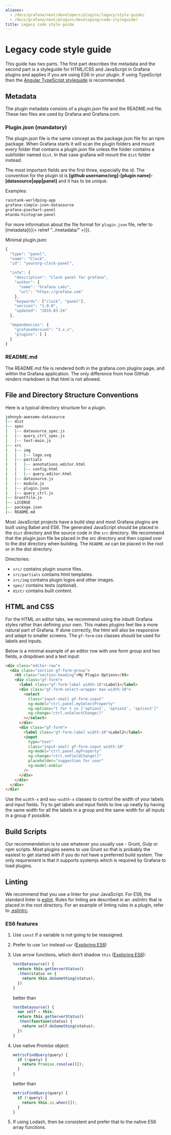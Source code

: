 ```yaml
---
aliases:
  - /docs/grafana/next/developers/plugins/legacy/style-guide/
  - /docs/grafana/next/plugins/developing/code-styleguide/
title: Legacy code style guide
---
```


# Legacy code style guide

This guide has two parts. The first part describes the metadata and the second part is a styleguide for HTML/CSS and JavaScript in Grafana plugins and applies if you are using ES6 in your plugin. If using TypeScript then the [Angular TypeScript styleguide](https://angular.io/styleguide) is recommended.

## Metadata

The plugin metadata consists of a plugin.json file and the README.md file. These two files are used by Grafana and Grafana.com.

### Plugin.json (mandatory)

The plugin.json file is the same concept as the package.json file for an npm package. When Grafana starts it will scan the plugin folders and mount every folder that contains a plugin.json file unless the folder contains a subfolder named `dist`. In that case grafana will mount the `dist` folder instead.

The most important fields are the first three, especially the id. The convention for the plugin id is **[github username/org]-[plugin name]-[datasource|app|panel]** and it has to be unique.

Examples:

```bash
raintank-worldping-app
grafana-simple-json-datasource
grafana-piechart-panel
mtanda-histogram-panel
```

For more information about the file format for `plugin.json` file, refer to [metadata]({{< relref "../metadata/" >}}).

Minimal plugin.json:

```javascript
{
  "type": "panel",
  "name": "Clock",
  "id": "yourorg-clock-panel",

  "info": {
    "description": "Clock panel for grafana",
    "author": {
      "name": "Grafana Labs",
      "url": "https://grafana.com"
    },
    "keywords": ["clock", "panel"],
    "version": "1.0.0",
    "updated": "2015-03-24"
  },

  "dependencies": {
    "grafanaVersion": "3.x.x",
    "plugins": [ ]
  }
}
```

### README.md

The README.md file is rendered both in the grafana.com plugins page, and within the Grafana application. The only difference from how GitHub renders markdown is that html is not allowed.

## File and Directory Structure Conventions

Here is a typical directory structure for a plugin.

```bash
johnnyb-awesome-datasource
|-- dist
|-- spec
|   |-- datasource_spec.js
|   |-- query_ctrl_spec.js
|   |-- test-main.js
|-- src
|   |-- img
|   |   |-- logo.svg
|   |-- partials
|   |   |-- annotations.editor.html
|   |   |-- config.html
|   |   |-- query.editor.html
|   |-- datasource.js
|   |-- module.js
|   |-- plugin.json
|   |-- query_ctrl.js
|-- Gruntfile.js
|-- LICENSE
|-- package.json
|-- README.md
```

Most JavaScript projects have a build step and most Grafana plugins are built using Babel and ES6. The generated JavaScript should be placed in the `dist` directory and the source code in the `src` directory. We recommend that the plugin.json file be placed in the src directory and then copied over to the dist directory when building. The `README.md` can be placed in the root or in the dist directory.

Directories:

- `src/` contains plugin source files.
- `src/partials` contains html templates.
- `src/img` contains plugin logos and other images.
- `spec/` contains tests (optional).
- `dist/` contains built content.

## HTML and CSS

For the HTML on editor tabs, we recommend using the inbuilt Grafana styles rather than defining your own. This makes plugins feel like a more natural part of Grafana. If done correctly, the html will also be responsive and adapt to smaller screens. The `gf-form` css classes should be used for labels and inputs.

Below is a minimal example of an editor row with one form group and two fields, a dropdown and a text input:

```html
<div class="editor-row">
  <div class="section gf-form-group">
    <h5 class="section-heading">My Plugin Options</h5>
    <div class="gf-form">
      <label class="gf-form-label width-10">Label1</label>
      <div class="gf-form-select-wrapper max-width-10">
        <select
          class="input-small gf-form-input"
          ng-model="ctrl.panel.mySelectProperty"
          ng-options="t for t in ['option1', 'option2', 'option3']"
          ng-change="ctrl.onSelectChange()"
        ></select>
      </div>
      <div class="gf-form">
        <label class="gf-form-label width-10">Label2</label>
        <input
          type="text"
          class="input-small gf-form-input width-10"
          ng-model="ctrl.panel.myProperty"
          ng-change="ctrl.onFieldChange()"
          placeholder="suggestion for user"
          ng-model-onblur
        />
      </div>
    </div>
  </div>
</div>
```

Use the `width-x` and `max-width-x` classes to control the width of your labels and input fields. Try to get labels and input fields to line up neatly by having the same width for all the labels in a group and the same width for all inputs in a group if possible.

## Build Scripts

Our recommendation is to use whatever you usually use - Grunt, Gulp or npm scripts. Most plugins seems to use Grunt so that is probably the easiest to get started with if you do not have a preferred build system. The only requirement is that it supports systemjs which is required by Grafana to load plugins.

## Linting

We recommend that you use a linter for your JavaScript. For ES6, the standard linter is [eslint](http://eslint.org/). Rules for linting are described in an .eslintrc that is placed in the root directory. For an example of linting rules in a plugin, refer to [.eslintrc](https://github.com/grafana/worldmap-panel/blob/master/.eslintrc).

### ES6 features

1. Use `const` if a variable is not going to be reassigned.
1. Prefer to use `let` instead `var` ([Exploring ES6](http://exploringjs.com/es6/ch_core-features.html#_from-var-to-letconst))
1. Use arrow functions, which don’t shadow `this` ([Exploring ES6](http://exploringjs.com/es6/ch_core-features.html#_from-function-expressions-to-arrow-functions)):

   ```js
   testDatasource() {
     return this.getServerStatus()
     .then(status => {
       return this.doSomething(status);
     })
   }
   ```

   better than

   ```js
   testDatasource() {
     var self = this;
     return this.getServerStatus()
     .then(function(status) {
       return self.doSomething(status);
     })
   }
   ```

1. Use native _Promise_ object:

   ```js
   metricFindQuery(query) {
     if (!query) {
       return Promise.resolve([]);
     }
   }
   ```

   better than

   ```js
   metricFindQuery(query) {
     if (!query) {
       return this.$q.when([]);
     }
   }
   ```

1. If using Lodash, then be consistent and prefer that to the native ES6 array functions.
